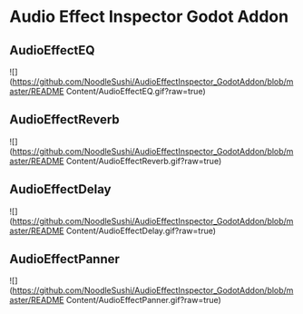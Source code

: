 # Audio Effect Inspector Godot Addon
## AudioEffectEQ
![](https://github.com/NoodleSushi/AudioEffectInspector_GodotAddon/blob/master/README Content/AudioEffectEQ.gif?raw=true)

## AudioEffectReverb
![](https://github.com/NoodleSushi/AudioEffectInspector_GodotAddon/blob/master/README Content/AudioEffectReverb.gif?raw=true)

## AudioEffectDelay
![](https://github.com/NoodleSushi/AudioEffectInspector_GodotAddon/blob/master/README Content/AudioEffectDelay.gif?raw=true)

## AudioEffectPanner
![](https://github.com/NoodleSushi/AudioEffectInspector_GodotAddon/blob/master/README Content/AudioEffectPanner.gif?raw=true)
